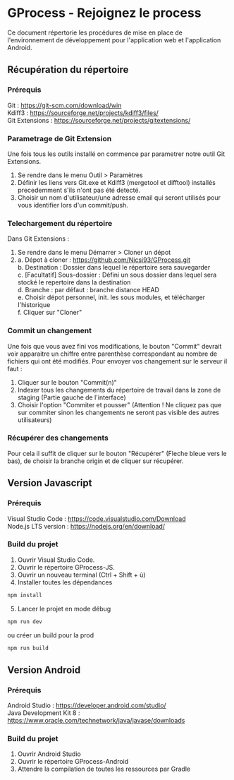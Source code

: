 # GProcess - Rejoignez le process

Ce document répertorie les procédures de mise en place de l'environnement de développement pour l'application web et l'application Android.

## Récupération du répertoire

### Prérequis

Git : https://git-scm.com/download/win  
Kdiff3 : https://sourceforge.net/projects/kdiff3/files/  
Git Extensions : https://sourceforge.net/projects/gitextensions/  

### Parametrage de Git Extension

Une fois tous les outils installé on commence par parametrer notre outil Git Extensions.  

1. Se rendre dans le menu Outil > Paramètres
2. Définir les liens vers Git.exe et Kdiff3 (mergetool et difftool) installés precedemment s'ils n'ont pas été detecté.
3. Choisir un nom d'utilisateur/une adresse email qui seront utilisés pour vous identifier lors d'un commit/push.

### Telechargement du répertoire 

Dans Git Extensions :

1. Se rendre dans le menu Démarrer > Cloner un dépot
2. a. Dépot à cloner : https://github.com/Nicsi93/GProcess.git  
   b. Destination : Dossier dans lequel le répertoire sera sauvegarder  
   c. [Facultatif] Sous-dossier : Défini un sous dossier dans lequel sera stocké le repertoire dans la destination  
   d. Branche : par défaut : branche distance HEAD  
   e. Choisir dépot personnel, init. les sous modules, et télécharger l'historique  
   f. Cliquer sur "Cloner"  

### Commit un changement

Une fois que vous avez fini vos modifications, le bouton "Commit" devrait voir apparaitre un chiffre entre parenthèse correspondant au nombre de fichiers qui ont été modifiés. Pour envoyer vos changement sur le serveur il faut :

1. Cliquer sur le bouton "Commit(n)"
2. Indexer tous les changements du répertoire de travail dans la zone de staging (Partie gauche de l'interface)
3. Choisir l'option "Commiter et pousser" (Attention ! Ne cliquez pas que sur commiter sinon les changements ne seront pas visible des autres utilisateurs)

### Récupérer des changements 

Pour cela il suffit de cliquer sur le bouton "Récupérer" (Fleche bleue vers le bas), de choisir la branche origin et de cliquer sur récupérer.

## Version Javascript

### Prérequis

Visual Studio Code : https://code.visualstudio.com/Download  
Node.js LTS version : https://nodejs.org/en/download/

### Build du projet

1. Ouvrir Visual Studio Code.
2. Ouvrir le répertoire GProcess-JS.
3. Ouvrir un nouveau terminal (Ctrl + Shift + ù)
4. Installer toutes les dépendances 
``` bash
npm install
```
5. Lancer le projet en mode débug 
``` bash
npm run dev
``` 
ou créer un build pour la prod
``` bash
npm run build
```

## Version Android

### Prérequis

Android Studio : https://developer.android.com/studio/  
Java Development Kit 8 : https://www.oracle.com/technetwork/java/javase/downloads

### Build du projet

1. Ouvrir Android Studio
2. Ouvrir le répertoire GProcess-Android
3. Attendre la compilation de toutes les ressources par Gradle

